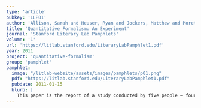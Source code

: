 ```yaml
---
type: 'article'
pubkey: 'LLP01'
author: 'Allison, Sarah and Heuser, Ryan and Jockers, Matthew and Moretti, Franco and Witmore, Michael'
title: 'Quantitative Formalism: An Experiment'
journal: 'Stanford Literary Lab Pamphlets'
volume: '1'
url: 'https://litlab.stanford.edu/LiteraryLabPamphlet1.pdf'
year: 2011
project: 'quantitative-formalism'
group: 'pamphlet'
pamphlet:
  image: "/litlab-website/assets/images/pamphlets/p01.png"
  pdf: "https://litlab.stanford.edu/LiteraryLabPamphlet1.pdf"
  pubdate: 2011-01-15
  blurb: |
    This paper is the report of a study conducted by five people – four at Stanford, and one at the University of Wisconsin – which tried to establish whether computer-generated algorithms could “recognize” literary genres. You take David Copperfield, run it through a program without any human input – “unsupervised”, as the expression goes – and … can the program figure out whether it’s a gothic novel or a Bildungsroman? The answer is, fundamentally, Yes: but a Yes with so many complications that make it necessary to look at the entire process of our study. These are new methods we are using, and with new methods the process is almost as important as the results.
---
```

